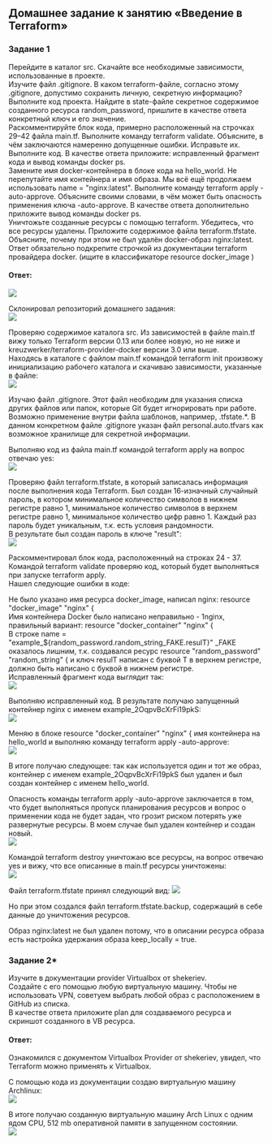 ## Домашнее задание к занятию «Введение в Terraform»  

### Задание 1  
Перейдите в каталог src. Скачайте все необходимые зависимости, использованные в проекте.  
Изучите файл .gitignore. В каком terraform-файле, согласно этому .gitignore, допустимо сохранить личную, секретную информацию?  
Выполните код проекта. Найдите в state-файле секретное содержимое созданного ресурса random_password, пришлите в качестве ответа конкретный ключ и его значение.  
Раскомментируйте блок кода, примерно расположенный на строчках 29–42 файла main.tf. Выполните команду terraform validate. Объясните, в чём заключаются намеренно допущенные ошибки. Исправьте их.  
Выполните код. В качестве ответа приложите: исправленный фрагмент кода и вывод команды docker ps.  
Замените имя docker-контейнера в блоке кода на hello_world. Не перепутайте имя контейнера и имя образа. Мы всё ещё продолжаем использовать name = "nginx:latest". Выполните команду terraform apply -auto-approve. Объясните своими словами, в чём может быть опасность применения ключа -auto-approve. В качестве ответа дополнительно приложите вывод команды docker ps.  
Уничтожьте созданные ресурсы с помощью terraform. Убедитесь, что все ресурсы удалены. Приложите содержимое файла terraform.tfstate.  
Объясните, почему при этом не был удалён docker-образ nginx:latest. Ответ обязательно подкрепите строчкой из документации terraform провайдера docker. (ищите в классификаторе resource docker_image )  

#### Ответ:
![](https://github.com/networksuperman/netology_dev_ops/blob/main/ter-homeworks/01/img/0_1.png)  

Склонировал репозиторий домашнего задания:  
![](https://github.com/networksuperman/netology_dev_ops/blob/main/ter-homeworks/01/img/1_1.png)  

Проверяю содержимое каталога src. Из зависимостей в файле main.tf вижу только Terraform версии 0.13 или более новую, но не ниже и kreuzwerker/terraform-provider-docker версии 3.0 или выше.  
Находясь в каталоге с файлом main.tf командой terraform init произвожу инициализацию рабочего каталога и скачиваю зависимости, указанные в файле:  
![](https://github.com/networksuperman/netology_dev_ops/blob/main/ter-homeworks/01/img/1_2.png)  

Изучаю файл .gitignore. Этот файл необходим для указания списка других файлов или папок, которые Git будет игнорировать при работе. Возможно применение внутри файла шаблонов, например, .tfstate.*. В данном конкретном файле .gitignore указан файл personal.auto.tfvars как возможное хранилище для секретной информации.  

Выполняю код из файла main.tf командой terraform apply на вопрос отвечаю yes:  
![](https://github.com/networksuperman/netology_dev_ops/blob/main/ter-homeworks/01/img/1_3.png)  

Проверяю файл terraform.tfstate, в который записалась информация после выполнения кода Terraform. Был создан 16-изначный случайный пароль, в котором минимальное количество символов в нижнем регистре равно 1, минимальное количество символов в верхнем регистре равно 1, минимальное количество цифр равно 1. Каждый раз пароль будет уникальным, т.к. есть условия рандомности.  
В результате был создан пароль в ключе "result":  
![](https://github.com/networksuperman/netology_dev_ops/blob/main/ter-homeworks/01/img/1_4.png)  

Раскомментировал блок кода, расположенный на строках 24 - 37. Командой terraform validate проверяю код, который будет выполняться при запуске terraform apply.  
Нашел следующие ошибки в коде:  

Не было указано имя ресурса docker_image, написал nginx: resource "docker_image" "nginx" {  
Имя контейнера Docker было написано неправильно - 1nginx, правильный вариант: resource "docker_container" "nginx" {  
В строке name = "example_${random_password.random_string_FAKE.resulT}" _FAKE оказалось лишним, т.к. создавался ресурс resource "random_password" "random_string" { и ключ resulT написан с буквой T в верхнем регистре, должно быть написано с буквой в нижнем регистре.  
Исправленный фрагмент кода выглядит так:  
![](https://github.com/networksuperman/netology_dev_ops/blob/main/ter-homeworks/01/img/1_5.png)  

Выполняю исправленный код. В результате получаю запущенный контейнер nginx с именем example_2OqpvBcXrFi19pkS:  
![](https://github.com/networksuperman/netology_dev_ops/blob/main/ter-homeworks/01/img/1_6.png)  

Меняю в блоке resource "docker_container" "nginx" { имя контейнера на hello_world и выполняю команду terraform apply -auto-approve:  
![](https://github.com/networksuperman/netology_dev_ops/blob/main/ter-homeworks/01/img/1_7.png)  

В итоге получаю следующее: так как используется один и тот же образ, контейнер с именем example_2OqpvBcXrFi19pkS был удален и был создан контейнер с именем hello_world.  

Опасность команды terraform apply -auto-approve заключается в том, что будет выполняться пропуск планирования ресурсов и вопрос о применении кода не будет задан, что грозит риском потерять уже развернутые ресурсы. В моем случае был удален контейнер и создан новый.  
![](https://github.com/networksuperman/netology_dev_ops/blob/main/ter-homeworks/01/img/1_8.png)  

Командой terraform destroy уничтожаю все ресурсы, на вопрос отвечаю yes и вижу, что все описанные в main.tf ресурсы уничтожены:  
![](https://github.com/networksuperman/netology_dev_ops/blob/main/ter-homeworks/01/img/1_9.png)  

Файл terraform.tfstate принял следующий вид:
![](https://github.com/networksuperman/netology_dev_ops/blob/main/ter-homeworks/01/img/1_10.png)  

Но при этом создался файл terraform.tfstate.backup, содержащий в себе данные до уничтожения ресурсов.  

Образ nginx:latest не был удален потому, что в описании ресурса образа есть настройка удержания образа keep_locally = true.  


### Задание 2*  
Изучите в документации provider Virtualbox от shekeriev.  
Создайте с его помощью любую виртуальную машину. Чтобы не использовать VPN, советуем выбрать любой образ с расположением в GitHub из списка.  
В качестве ответа приложите plan для создаваемого ресурса и скриншот созданного в VB ресурса.  

#### Ответ:
Ознакомился с документом Virtualbox Provider от shekeriev, увидел, что Terraform можно применять к Virtualbox.  

С помощью кода из документации создаю виртуальную машину Archlinux:  
![](https://github.com/networksuperman/netology_dev_ops/blob/main/ter-homeworks/01/img/2_1.png)  

В итоге получаю созданную виртуальную машину Arch Linux с одним ядом CPU, 512 mb оперативной памяти в запущенном состоянии.  
![](https://github.com/networksuperman/netology_dev_ops/blob/main/ter-homeworks/01/img/2_2.png)  

